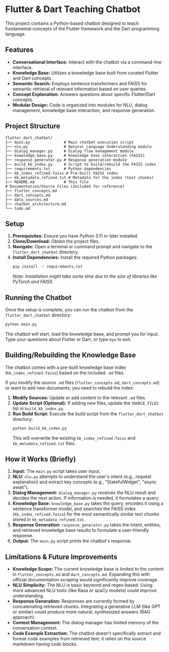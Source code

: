 # Flutter & Dart Teaching Chatbot

This project contains a Python-based chatbot designed to teach fundamental concepts of the Flutter framework and the Dart programming language.

## Features

*   **Conversational Interface:** Interact with the chatbot via a command-line interface.
*   **Knowledge Base:** Utilizes a knowledge base built from curated Flutter and Dart concepts.
*   **Semantic Search:** Employs sentence transformers and FAISS for semantic retrieval of relevant information based on user queries.
*   **Concept Explanation:** Answers questions about specific Flutter/Dart concepts.
*   **Modular Design:** Code is organized into modules for NLU, dialog management, knowledge base interaction, and response generation.

## Project Structure

```
flutter_dart_chatbot/
├── main.py               # Main chatbot execution script
├── nlu.py                # Natural Language Understanding module
├── dialog_manager.py     # Dialog flow management module
├── knowledge_base.py     # Knowledge base interaction (FAISS)
├── response_generator.py # Response generation module
├── build_kb_index.py     # Script to build/rebuild the FAISS index
├── requirements.txt      # Python dependencies
├── kb_index_refined.faiss # Pre-built FAISS index
├── kb_metadata_refined.txt # Metadata for the index (text chunks)
├── README.md             # This file
# Documentation/Source Files (Included for reference)
├── flutter_concepts.md
├── dart_concepts.md
├── data_sources.md
├── chatbot_architecture.md
└── todo.md
```

## Setup

1.  **Prerequisites:** Ensure you have Python 3.11 or later installed.
2.  **Clone/Download:** Obtain the project files.
3.  **Navigate:** Open a terminal or command prompt and navigate to the `flutter_dart_chatbot` directory.
4.  **Install Dependencies:** Install the required Python packages:
    ```bash
    pip install -r requirements.txt
    ```
    *Note: Installation might take some time due to the size of libraries like PyTorch and FAISS.*

## Running the Chatbot

Once the setup is complete, you can run the chatbot from the `flutter_dart_chatbot` directory:

```bash
python main.py
```

The chatbot will start, load the knowledge base, and prompt you for input. Type your questions about Flutter or Dart, or type `bye` to exit.

## Building/Rebuilding the Knowledge Base

The chatbot comes with a pre-built knowledge base index (`kb_index_refined.faiss`) based on the included `.md` files.

If you modify the source `.md` files (`flutter_concepts.md`, `dart_concepts.md`) or want to add new documents, you need to rebuild the index:

1.  **Modify Sources:** Update or add content to the relevant `.md` files.
2.  **Update Script (Optional):** If adding new files, update the `SOURCE_FILES` list in `build_kb_index.py`.
3.  **Run Build Script:** Execute the build script from the `flutter_dart_chatbot` directory:
    ```bash
    python build_kb_index.py
    ```
    This will overwrite the existing `kb_index_refined.faiss` and `kb_metadata_refined.txt` files.

## How it Works (Briefly)

1.  **Input:** The `main.py` script takes user input.
2.  **NLU:** `nlu.py` attempts to understand the user's intent (e.g., request explanation) and extract key concepts (e.g., "StatefulWidget", "async await").
3.  **Dialog Management:** `dialog_manager.py` receives the NLU result and decides the next action. If information is needed, it formulates a query.
4.  **Knowledge Base:** `knowledge_base.py` takes the query, encodes it using a sentence transformer model, and searches the FAISS index (`kb_index_refined.faiss`) for the most semantically similar text chunks stored in `kb_metadata_refined.txt`.
5.  **Response Generation:** `response_generator.py` takes the intent, entities, and retrieved knowledge base results to formulate a user-friendly response.
6.  **Output:** The `main.py` script prints the chatbot's response.

## Limitations & Future Improvements

*   **Knowledge Scope:** The current knowledge base is limited to the content in `flutter_concepts.md` and `dart_concepts.md`. Expanding this with official documentation scraping would significantly improve coverage.
*   **NLU Simplicity:** The NLU is basic keyword and regex-based. Using more advanced NLU tools (like Rasa or spaCy models) could improve understanding.
*   **Response Generation:** Responses are currently formed by concatenating retrieved chunks. Integrating a generative LLM (like GPT or similar) could produce more natural, synthesized answers (RAG approach).
*   **Context Management:** The dialog manager has limited memory of the conversation context.
*   **Code Example Extraction:** The chatbot doesn't specifically extract and format code examples from retrieved text; it relies on the source markdown having code blocks.

